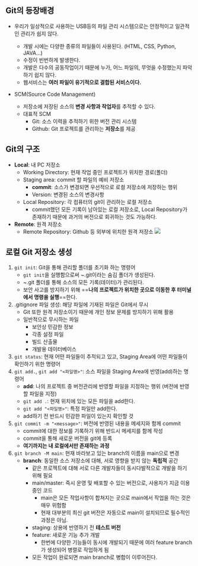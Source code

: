 ## Git의 등장배경
- 우리가 일상적으로 사용하는 USB등의 파일 관리 시스템으로는 안정적이고 일관적인 관리가 쉽지 않다.
	- 개발 시에는 다양한 종류의 파일들이 사용된다. (HTML, CSS, Python, JAVA...)
	- 수정이 빈번하게 발생한다.
	- 개발은 다수의 공동작업이기 때문에 누가, 어느 파일의, 무엇을 수정했는지 파악하기 쉽지 않다.
	- 웹서비스는 **여러 파일이 유기적으로 결합된 서비스이다.**

- SCM(Source Code Management)
	- 저장소에 저장된 소스의 **변경 사항과 작업자**를 추적할 수 있다.
	- 대표적 SCM
		- Git: 소스 이력을 추적하기 위한 버전 관리 시스템
		- Github: Git 프로젝트를 관리하는 **저장소**를 제공


## Git의 구조
- **Local**: 내 PC 저장소
	- Working Directory: 현재 작업 중인 프로젝트가 위치한 경로(폴더)
	- Staging area: commit 할 파일의 예비 저장소
		- **commit**: 소스가 변경되면 우선적으로 로컬 저장소에 저장하는 행위
		- Version: 변경된 소스의 변경사항
	- Local Repository: 각 컴퓨터의 git이 관리하는 로컬 저장소
		- commit했던 모든 기록이 남아있는 로컬 저장소로, Local Repository가 존재하기 때문에 과거의 버전으로 회귀하는 것도 가능하다.
- **Remote**: 원격 저장소
	- Remote Repository: Github 등 외부에 위치한 원격 저장소
![](https://i.imgur.com/OC1FR73.png)


## 로컬 Git 저장소 생성
1. `git init`: Git을 통해 관리할 폴더를 초기화 하는 명령어
	- `git init`을 실행함으로써 ~.git이라는 숨김 폴더가 생성된다.
	- ~.git 폴더를 통해 소스의 모든 기록(데이터)가 관리된다.
	- 보안 사고를 방지하기 위해 ==**나의 프로젝트가 위치한 곳으로 이동한 후 터미널에서 명령을 실행**==한다.
2. .gitignore 파일 생성: 해당 파일에 기재된 파일은 Git에서 무시
	- Git 또한 원격 저장소이기 때문에 개인 정보 문제를 방지하기 위해 활용
	- 일반적으로 무시하는 파일
		- 보안상 민감한 정보
		- 각종 설정 파일
		- 빌드 산출물
		- 개발용 데이터베이스
3. `git status`: 현재 어떤 파일들이 추적되고 있고, Staging Area에 어떤 파일들이 확인하기 위한 명령어
4. `git add.`, `git add "<파일명>"`: 소스 파일을 Staging Area에 반영(add)하는 명령어
	- **add**: 나의 프로젝트 중 버전관리에 반영할 파일을 지정하는 행위 (버전에 반영할 파일을 지정)
	- `git add .`: 현재 위치에 있는 모든 파일을 add한다.
	- `git add "<파일명>"`: 특정 파일만 add한다.
	- add하기 전 반드시 민감한 파일이 있는지 확인할 것
5. `git commit -m "<message>"`: 버전에 반영된 내용을 메세지와 함께 commit
	- commit에 대한 정보를 기록하기 위해 반드시 메세지를 함께 작성
	- commit을 통해 새로운 버전을 git에 등록
	- **여기까지는 내 로컬에서만 존재하는 과정**
6. `git branch -M main`: 현재 바라보고 있는 branch의 이름을 main으로 변경
	- **branch**: 동일한 소스 저장소에 대해, 서로 영향을 받지 않는 **독립적** 공간
		- 같은 프로젝트에 대해 서로 다른 개발자들이 동시다발적으로 개발을 하기 위해 필요
		- main/master: 즉시 운영 및 배포할 수 있는 버전으로, 사용자가 지금 이용 중인 코드
			- main은 모든 작업사항이 합쳐지는 곳으로 main에서 작업을 하는 것은 매우 위험함
			- 현재 대부분의 최신 git 버전은 자동으로 main이 설치되므로 필수적인 과정은 아님.
		- staging: 상용에 반영하기 전 **테스트 버전**
		- feature: 새로운 기능 추가 개발
			- 한번에 다양한 기능들이 동시에 개발되기 때문에 여러 feature branch가 생성되어 병렬로 작업하게 됨
		- 모든 작업이 완료되면 main branch로 병합이 이루어진다. 